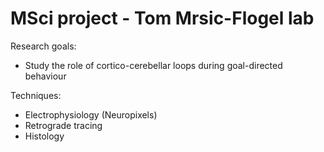 MSci project - Tom Mrsic-Flogel lab
===================================

Research goals:
+ Study the role of cortico-cerebellar loops during goal-directed behaviour

Techniques:
+ Electrophysiology (Neuropixels)
+ Retrograde tracing
+ Histology
